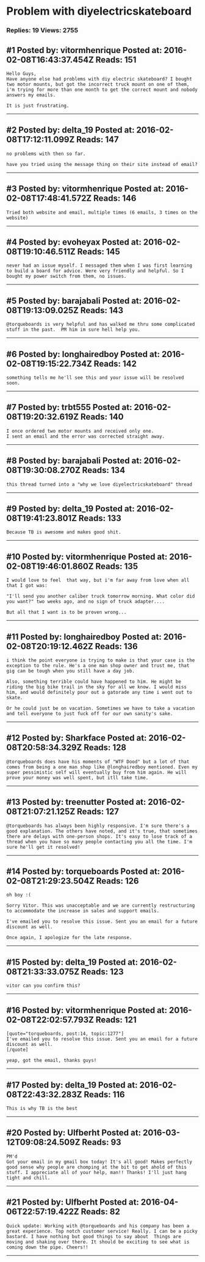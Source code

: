 # Problem with diyelectricskateboard

### Replies: 19 Views: 2755

## \#1 Posted by: vitormhenrique Posted at: 2016-02-08T16:43:37.454Z Reads: 151

```
Hello Guys,
Have anyone else had problems with diy electric skateboard? I bought two motor mounts, but got the incorrect truck mount on one of them, i'm trying for more than one month to get the correct mount and nobody answers my emails.

It is just frustrating.
```

---
## \#2 Posted by: delta_19 Posted at: 2016-02-08T17:12:11.099Z Reads: 147

```
no problems with then so far.

have you tried using the message thing on their site instead of email?
```

---
## \#3 Posted by: vitormhenrique Posted at: 2016-02-08T17:48:41.572Z Reads: 146

```
Tried both website and email, multiple times (6 emails, 3 times on the website)
```

---
## \#4 Posted by: evoheyax Posted at: 2016-02-08T19:10:46.511Z Reads: 145

```
never had an issue myself. I messaged them when I was first learning to build a board for advice. Were very friendly and helpful. So I bought my power switch from them, no issues.
```

---
## \#5 Posted by: barajabali Posted at: 2016-02-08T19:13:09.025Z Reads: 143

```
@torqueboards is very helpful and has walked me thru some complicated stuff in the past.  PM him im sure hell help you.
```

---
## \#6 Posted by: longhairedboy Posted at: 2016-02-08T19:15:22.734Z Reads: 142

```
something tells me he'll see this and your issue will be resolved soon.
```

---
## \#7 Posted by: trbt555 Posted at: 2016-02-08T19:20:32.619Z Reads: 140

```
I once ordered two motor mounts and received only one.
I sent an email and the error was corrected straight away.
```

---
## \#8 Posted by: barajabali Posted at: 2016-02-08T19:30:08.270Z Reads: 134

```
this thread turned into a "why we love diyelectricskateboard" thread
```

---
## \#9 Posted by: delta_19 Posted at: 2016-02-08T19:41:23.801Z Reads: 133

```
Because TB is awesome and makes good shit.
```

---
## \#10 Posted by: vitormhenrique Posted at: 2016-02-08T19:46:01.860Z Reads: 135

```
I would love to feel  that way, but i'm far away from love when all that I got was:

"I'll send you another caliber truck tomorrow morning. What color did you want?" two weeks ago, and no sign of truck adapter....

But all that I want is to be proven wrong...
```

---
## \#11 Posted by: longhairedboy Posted at: 2016-02-08T20:19:12.462Z Reads: 136

```
i think the point everyone is trying to make is that your case is the exception to the rule. He's a one man shop owner and trust me, that gig can be tough when you still have a day job. 

Also, something terrible could have happened to him. He might be riding the big bike trail in the sky for all we know. I would miss him, and would definitely pour out a gatorade any time i went out to skate. 

Or he could just be on vacation. Sometimes we have to take a vacation and tell everyone to just fuck off for our own sanity's sake.
```

---
## \#12 Posted by: Sharkface Posted at: 2016-02-08T20:58:34.329Z Reads: 128

```
@torqueboards does have his moments of "WTF Dood" but a lot of that comes from being a one man shop like @longhairedboy mentioned. Even my super pessimistic self will eventually buy from him again. He will prove your money was well spent, but itll take time.
```

---
## \#13 Posted by: treenutter Posted at: 2016-02-08T21:07:21.125Z Reads: 127

```
@torqueboards has always been highly responsive. I'm sure there's a good explanation. The others have noted, and it's true, that sometimes there are delays with one-person shops. It's easy to lose track of a thread when you have so many people contacting you all the time. I'm sure he'll get it resolved!
```

---
## \#14 Posted by: torqueboards Posted at: 2016-02-08T21:29:23.504Z Reads: 126

```
oh boy :( 

Sorry Vitor. This was unacceptable and we are currently restructuring to accommodate the increase in sales and support emails.

I've emailed you to resolve this issue. Sent you an email for a future discount as well.

Once again, I apologize for the late response.
```

---
## \#15 Posted by: delta_19 Posted at: 2016-02-08T21:33:33.075Z Reads: 123

```
vitor can you confirm this?
```

---
## \#16 Posted by: vitormhenrique Posted at: 2016-02-08T22:02:57.793Z Reads: 121

```
[quote="torqueboards, post:14, topic:1277"]
I've emailed you to resolve this issue. Sent you an email for a future discount as well.
[/quote]

yeap, got the email, thanks guys!
```

---
## \#17 Posted by: delta_19 Posted at: 2016-02-08T22:43:32.283Z Reads: 116

```
This is why TB is the best
```

---
## \#20 Posted by: Ulfberht Posted at: 2016-03-12T09:08:24.509Z Reads: 93

```
PM'd  
Got your email in my gmail box today! It's all good! Makes perfectly good sense why people are chomping at the bit to get ahold of this stuff. I appreciate all of your help, man!! Thanks! I'll just hang tight and chill.
```

---
## \#21 Posted by: Ulfberht Posted at: 2016-04-06T22:57:19.422Z Reads: 82

```
Quick update: Working with @torqueboards and his company has been a great experience. Top notch customer service! Really. I can be a picky bastard. I have nothing but good things to say about  Things are moving and shaking over there. It should be exciting to see what is coming down the pipe. Cheers!!
```

---
